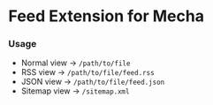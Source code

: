 Feed Extension for Mecha
========================

### Usage

 - Normal view → `/path/to/file`
 - RSS view → `/path/to/file/feed.rss`
 - JSON view → `/path/to/file/feed.json`
 - Sitemap view → `/sitemap.xml`